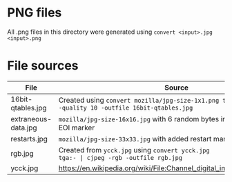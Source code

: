 # PNG files
All .png files in this directory were generated using `convert <input>.jpg <input>.png`

# File sources
File              | Source
------------------| ------
16bit-qtables.jpg | Created using <code>convert mozilla/jpg-size-1x1.png tga:- &#124; cjpeg -quality 10 -outfile 16bit-qtables.jpg</code>
extraneous-data.jpg | `mozilla/jpg-size-16x16.jpg` with 6 random bytes inserted before the EOI marker
restarts.jpg      | `mozilla/jpg-size-33x33.jpg` with added restart markers.
rgb.jpg           | Created from `ycck.jpg` using <code>convert ycck.jpg tga:- &#124; cjpeg -rgb -outfile rgb.jpg</code>
ycck.jpg          | https://en.wikipedia.org/wiki/File:Channel_digital_image_CMYK_color.jpg
